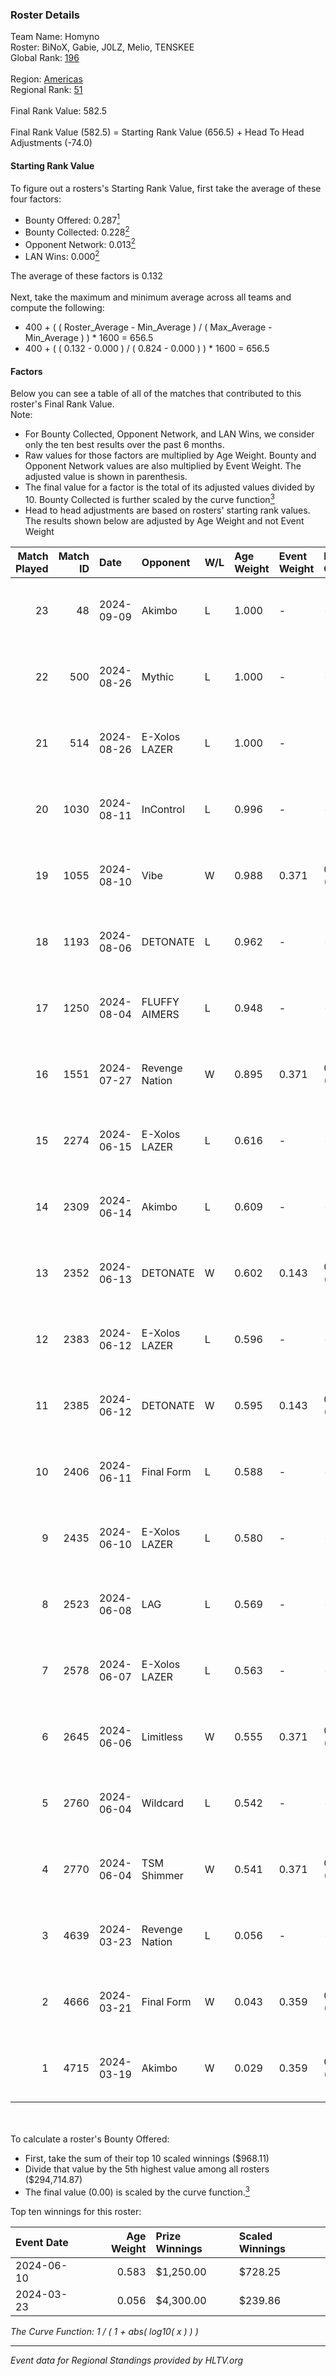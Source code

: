 ### Roster Details<br />
Team Name: Homyno<br />
Roster: BiNoX, Gabie, J0LZ, Melio, TENSKEE<br />
Global Rank: [196](../../standings_global_2024_09_11.md)<br />
<br />
Region: [Americas]( ../../standings_americas_2024_09_11.md)<br />
Regional Rank: [51]( ../../standings_americas_2024_09_11.md)<br />
<br />
Final Rank Value:  582.5<br />
<br />
Final Rank Value (582.5) = Starting Rank Value (656.5) + Head To Head Adjustments (-74.0)<br />

#### Starting Rank Value<br />
To figure out a rosters's Starting Rank Value, first take the average of these four factors:<br />
- Bounty Offered: 0.287[<sup>1</sup>](#table2)
- Bounty Collected: 0.228[<sup>2</sup>](#table1)
- Opponent Network: 0.013[<sup>2</sup>](#table1)
- LAN Wins: 0.000[<sup>2</sup>](#table1)

The average of these factors is 0.132<br />
<br />
Next, take the maximum and minimum average across all teams and compute the following:<br />
- 400 + ( ( Roster_Average - Min_Average ) / ( Max_Average - Min_Average ) ) * 1600 = 656.5
- 400 + ( ( 0.132 - 0.000 ) / ( 0.824 - 0.000 ) ) * 1600 = 656.5


#### Factors<br />
Below you can see a table of all of the matches that contributed to this roster's Final Rank Value.<br />
Note:<br />

- For Bounty Collected, Opponent Network, and LAN Wins, we consider only the ten best results over the past 6 months.
- Raw values for those factors are multiplied by Age Weight. Bounty and Opponent Network values are also multiplied by Event Weight. The adjusted value is shown in parenthesis.
- The final value for a factor is the total of its adjusted values divided by 10. Bounty Collected is further scaled by the curve function[<sup>3</sup>](#curveFunction)
- Head to head adjustments are based on rosters' starting rank values. The results shown below are adjusted by Age Weight and not Event Weight
<span id="table1"></span><br />


| Match Played | Match ID | Date       | Opponent       | W/L | Age Weight | Event Weight | Bounty Collected | Opponent Network | LAN Wins  | H2H Adj. | Roster                                |
| -: | -: | :- | :- | :- | :- | :- | :- | :- | :- | -: | :- |
|           23 |       48 | 2024-09-09 | Akimbo         | L   | 1.000      | -            | -                | -                | -         |    -9.00 | BiNoX, Gabie, J0LZ, Melio, TENSKEE    |
|           22 |      500 | 2024-08-26 | Mythic         | L   | 1.000      | -            | -                | -                | -         |    -9.39 | BiNoX, Gabie, J0LZ, Melio, TENSKEE    |
|           21 |      514 | 2024-08-26 | E-Xolos LAZER  | L   | 1.000      | -            | -                | -                | -         |    -8.22 | BiNoX, Gabie, J0LZ, Melio, TENSKEE    |
|           20 |     1030 | 2024-08-11 | InControl      | L   | 0.996      | -            | -                | -                | -         |   -19.08 | BiNoX, Gabie, J0LZ, Melio, TENSKEE    |
|           19 |     1055 | 2024-08-10 | Vibe           | W   | 0.988      | 0.371        | 0.000 (0.000)    | 0.034 (0.012)    | 0 (0.000) |     6.87 | BiNoX, Gabie, J0LZ, Melio, TENSKEE    |
|           18 |     1193 | 2024-08-06 | DETONATE       | L   | 0.962      | -            | -                | -                | -         |   -18.94 | BiNoX, Gabie, J0LZ, Melio, TENSKEE    |
|           17 |     1250 | 2024-08-04 | FLUFFY AIMERS  | L   | 0.948      | -            | -                | -                | -         |   -10.76 | BiNoX, J0LZ, Melio, Sup3rant, TENSKEE |
|           16 |     1551 | 2024-07-27 | Revenge Nation | W   | 0.895      | 0.371        | 0.001 (0.000)    | 0.144 (0.048)    | 0 (0.000) |    15.25 | BiNoX, Gabie, J0LZ, Melio, TENSKEE    |
|           15 |     2274 | 2024-06-15 | E-Xolos LAZER  | L   | 0.616      | -            | -                | -                | -         |    -6.14 | Gabie, J0LZ, Melio, TENSKEE, YuZ      |
|           14 |     2309 | 2024-06-14 | Akimbo         | L   | 0.609      | -            | -                | -                | -         |    -6.14 | Gabie, J0LZ, Melio, TENSKEE, YuZ      |
|           13 |     2352 | 2024-06-13 | DETONATE       | W   | 0.602      | 0.143        | 0.000 (0.000)    | 0.128 (0.011)    | 0 (0.000) |     6.35 | Gabie, J0LZ, Melio, TENSKEE, YuZ      |
|           12 |     2383 | 2024-06-12 | E-Xolos LAZER  | L   | 0.596      | -            | -                | -                | -         |    -6.18 | Gabie, J0LZ, Melio, TENSKEE, YuZ      |
|           11 |     2385 | 2024-06-12 | DETONATE       | W   | 0.595      | 0.143        | 0.000 (0.000)    | 0.128 (0.011)    | 0 (0.000) |     6.15 | Gabie, J0LZ, Melio, TENSKEE, YuZ      |
|           10 |     2406 | 2024-06-11 | Final Form     | L   | 0.588      | -            | -                | -                | -         |   -10.44 | Gabie, J0LZ, Melio, TENSKEE, YuZ      |
|            9 |     2435 | 2024-06-10 | E-Xolos LAZER  | L   | 0.580      | -            | -                | -                | -         |    -6.54 | Gabie, J0LZ, Melio, TENSKEE, YuZ      |
|            8 |     2523 | 2024-06-08 | LAG            | L   | 0.569      | -            | -                | -                | -         |    -5.56 | Gabie, J0LZ, Melio, TENSKEE, YuZ      |
|            7 |     2578 | 2024-06-07 | E-Xolos LAZER  | L   | 0.563      | -            | -                | -                | -         |    -6.83 | Gabie, J0LZ, Melio, TENSKEE, YuZ      |
|            6 |     2645 | 2024-06-06 | Limitless      | W   | 0.555      | 0.371        | 0.001 (0.000)    | 0.087 (0.018)    | 0 (0.000) |     7.41 | Gabie, J0LZ, Melio, TENSKEE, YuZ      |
|            5 |     2760 | 2024-06-04 | Wildcard       | L   | 0.542      | -            | -                | -                | -         |    -1.95 | Gabie, J0LZ, Melio, TENSKEE, YuZ      |
|            4 |     2770 | 2024-06-04 | TSM Shimmer    | W   | 0.541      | 0.371        | 0.017 (0.004)    | 0.149 (0.030)    | 0 (0.000) |     8.98 | Gabie, J0LZ, Melio, TENSKEE, YuZ      |
|            3 |     4639 | 2024-03-23 | Revenge Nation | L   | 0.056      | -            | -                | -                | -         |    -0.83 | Gabie, J0LZ, Melio, TENSKEE, YuZ      |
|            2 |     4666 | 2024-03-21 | Final Form     | W   | 0.043      | 0.359        | 0.001 (0.000)    | 0.043 (0.001)    | 0 (0.000) |     0.59 | Gabie, J0LZ, Melio, TENSKEE, YuZ      |
|            1 |     4715 | 2024-03-19 | Akimbo         | W   | 0.029      | 0.359        | 0.000 (0.000)    | 0.042 (0.000)    | 0 (0.000) |     0.38 | Gabie, J0LZ, Melio, TENSKEE, YuZ      |

<br />
<span id="table2"></span><br />
To calculate a roster's Bounty Offered:<br />

- First, take the sum of their top 10 scaled winnings ($968.11)
- Divide that value by the 5th highest value among all rosters ($294,714.87)
- The final value (0.00) is scaled by the curve function.[<sup>3</sup>](#curveFunction)

Top ten winnings for this roster:<br />

| Event Date | Age Weight | Prize Winnings | Scaled Winnings |
| :- | -: | :- | :- |
| 2024-06-10 |      0.583 | $1,250.00      | $728.25         |
| 2024-03-23 |      0.056 | $4,300.00      | $239.86         |


<span id="curveFunction"></span>_The Curve Function: 1 / ( 1 + abs( log10( x ) ) )_<br />

---
_Event data for Regional Standings provided by HLTV.org_<br />
